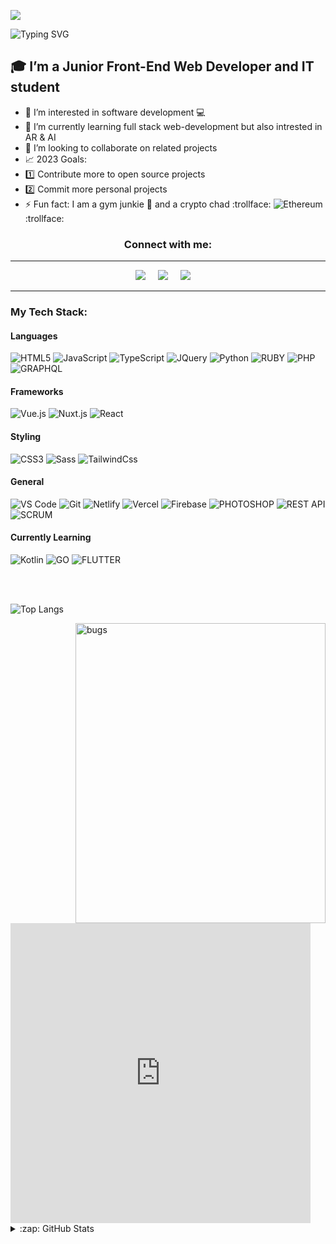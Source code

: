![](https://visitor-badge.glitch.me/badge?page_id=peterpapas.peterpapas)

![Typing SVG](https://readme-typing-svg.herokuapp.com?font=Fira+Code&duration=4000&pause=5000&center=true&vCenter=true&multiline=true&width=500&height=60&lines=Hey%2C+I'm+Pano+%F0%9F%91%8B;Welcome+to+my+Github+page.+%F0%9F%98%81)

## :mortar_board: I’m a Junior Front-End Web Developer and IT student  
- 👀 I’m interested in software development :computer:
- 🌱 I’m currently learning full stack web-development but also intrested in AR & AI
- 💞️ I’m looking to collaborate on related projects
- :chart_with_upwards_trend: 2023 Goals:
 - :one: Contribute more to open source projects 
 - :two: Commit more personal projects
- :zap: Fun fact: I am a gym junkie :muscle: and a crypto chad  :trollface: ![Ethereum](https://img.shields.io/badge/ETHEREUM-3C3C3D.svg?&style=flat&logo=ethereum&logoColor=white) :trollface: 



<h3 align="center">Connect with me:</h3>
<hr/>
<p align="center">
  <a href="mailto:panagiotis.1230@hotmail.com?subject=Hey%20Peter"><img src="https://img.shields.io/badge/gmail-%23D14836.svg?&style=for-the-badge&logo=gmail&logoColor=white" /></a>&nbsp;&nbsp;&nbsp;&nbsp;
  <a href="https://www.linkedin.com/in/panagiotis-papanastasatos"><img src="https://img.shields.io/badge/linkedin-%230077B5.svg?&style=for-the-badge&logo=linkedin&logoColor=white" /></a>&nbsp;&nbsp;&nbsp;&nbsp;
  <a href="https://www.facebook.com/peterpapas01"><img src="https://img.shields.io/badge/facebook-%233B5998.svg?&style=for-the-badge&logo=facebook&logoColor=white" /></a>&nbsp;&nbsp;&nbsp;&nbsp;
</p>
<hr/>

### My Tech Stack:

#### Languages

![HTML5](https://img.shields.io/badge/-HTML5-%23E44D27?style=for-the-badge&logo=html5&logoColor=ffffff)
![JavaScript](https://img.shields.io/badge/-JavaScript-%23F7DF1C?style=for-the-badge&logo=javascript&logoColor=000000&labelColor=%23F7DF1C&color=%23FFCE5A)
![TypeScript](https://img.shields.io/badge/-TypeScript-007ACC?style=for-the-badge&logo=typescript&logoColor=white)
![JQuery](https://img.shields.io/badge/JQUERY-0769AD.svg?&style=for-the-badge&logo=jquery&logoColor=white)
![Python](https://img.shields.io/badge/PYTHON-3776AB.svg?&style=for-the-badge&logo=python&logoColor=white)
![RUBY](https://img.shields.io/badge/RUBY-3776AB.svg?&style=for-the-badge&logo=Ruby&logoColor=white)
![PHP](https://img.shields.io/badge/PHP-777BB4.svg?&style=for-the-badge&logo=php&logoColor=white)
![GRAPHQL](https://img.shields.io/badge/GRAPHQL-ff69b4.svg?&style=for-the-badge&logo=graphql&logoColor=white)


#### Frameworks

![Vue.js](https://img.shields.io/badge/-Vue.js-%232c3e50?style=for-the-badge&logo=vuedotjs)
![Nuxt.js](https://img.shields.io/badge/-Nuxt.js-%23282C34?style=for-the-badge&logo=nuxtdotjs)
![React](https://img.shields.io/badge/-React-%23282C34?style=for-the-badge&logo=react)

#### Styling

![CSS3](https://img.shields.io/badge/-CSS3-%231572B6?style=for-the-badge&logo=css3)
![Sass](https://img.shields.io/badge/-Sass-%23CC6699?style=for-the-badge&logo=sass&logoColor=ffffff)
![TailwindCss](https://img.shields.io/badge/-TailwindCss-%231a202c?style=for-the-badge&logo=tailwind-css)

#### General
![VS Code](https://img.shields.io/badge/-VSCode-%23007ACC?style=for-the-badge&logo=visual-studio-code)
![Git](https://img.shields.io/badge/-Git-%23F05032?style=for-the-badge&logo=git&logoColor=%23ffffff)
![Netlify](https://img.shields.io/badge/-Netlify-%2300C7B7?style=for-the-badge&logo=netlify&logoColor=ffffff)
![Vercel](https://img.shields.io/badge/-Vercel-%23ffffff?style=for-the-badge&logo=vercel&logoColor=000000)
![Firebase](https://img.shields.io/badge/FIREBASE-FFCA28.svg?&style=for-the-badge&logo=firebase&logoColor=black)
![PHOTOSHOP](https://img.shields.io/badge/PHOTOSHOP-31A8FF.svg?&style=for-the-badge&logo=adobe-photoshop&logoColor=white)
![REST API](https://img.shields.io/badge/REST-02569B.svg?&style=for-the-badge&logo=rest&logoColor=white)
![SCRUM](https://img.shields.io/badge/SCRUM-6DB33F.svg?&style=for-the-badge&logo=ddd&logoColor=white)

#### Currently Learning

![Kotlin](https://img.shields.io/badge/KOTLIN-0095D5.svg?&style=for-the-badge&logo=kotlin&logoColor=white)
![GO](https://img.shields.io/badge/GO-0095D5.svg?&style=for-the-badge&logo=go&logoColor=white)
![FLUTTER](https://img.shields.io/badge/FLUTTER-0095D5.svg?&style=for-the-badge&logo=flutter&logoColor=white)


<br/>
<br/>

![Top Langs](https://github-readme-stats.vercel.app/api/top-langs/?username=peterpapas&layout=compact)

<img align="right" alt="bugs" width="400" height="480" src="https://giphy.com/embed/bF7hth8Z0NhffWcrvL">

<iframe src="https://giphy.com/embed/bF7hth8Z0NhffWcrvL" width="480" height="480" frameBorder="0" class="giphy-embed" allowFullScreen></iframe>

<details>
  <summary>:zap: GitHub Stats</summary>

  <img align="left" alt="peterpapas GitHub Stats" src="https://github-readme-stats.vercel.app/api?username=peterpapas&show_icons=true&hide_border=true" />

</details>


